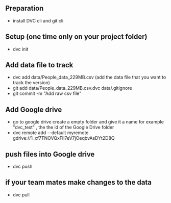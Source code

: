 

## Preparation 
- install DVC cli and git cli

## Setup (one time only on your project folder)
- dvc init

## Add data file to track
- dvc add data/People_data_229MB.csv  (add the data file that you want to track the version)
- git add data/People_data_229MB.csv.dvc data/.gitignore
- git commit -m "Add raw csv file"


## Add Google drive
- go to google drive create a empty folder and give it a name for example "dvc_test" , the the id of the Google Drive folder
- dvc remote add --default myremote \
                           gdrive://1_xf7TNOVQxFlI7eV7jOeqbvAsDYt2D8Q


## push files into Google drive
- dvc push



## if your team mates make changes to the data
- dvc pull